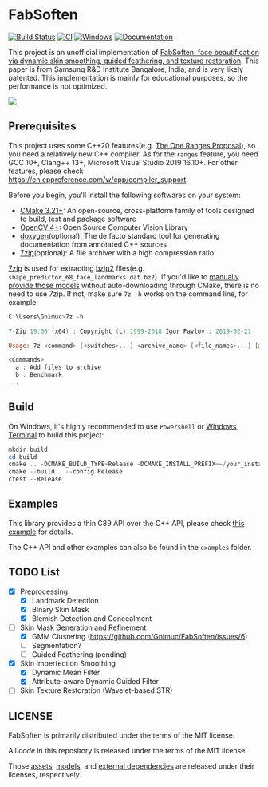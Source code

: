 # FabSoften

[![Build Status](https://dev.azure.com/Gnimuc/FabSoften/_apis/build/status/Gnimuc.FabSoften?branchName=main)](https://dev.azure.com/Gnimuc/FabSoften/_build/latest?definitionId=1&branchName=main)
[![CI](https://github.com/Gnimuc/FabSoften/actions/workflows/CI.yml/badge.svg)](https://github.com/Gnimuc/FabSoften/actions/workflows/CI.yml)
[![Windows](https://svgshare.com/i/ZhY.svg)](https://svgshare.com/i/ZhY.svg)
[![Documentation](https://img.shields.io/badge/docs-dev-blue.svg)](https://gnimuc.github.io/FabSoften)

<!-- This project is mainly developed on Windows, and there is no intention to support other platforms at the moment. PRs are always welcome! -->

This project is an unofficial implementation of [FabSoften: face beautification via dynamic skin smoothing, guided feathering, and texture restoration](https://openaccess.thecvf.com/content_CVPRW_2020/papers/w31/Velusamy_FabSoften_Face_Beautification_via_Dynamic_Skin_Smoothing_Guided_Feathering_and_CVPRW_2020_paper.pdf). This paper is from Samsung R&D Institute Bangalore, India, and is very likely patented. This implementation is mainly for educational purposes, so the performance is not optimized.

![](./assets/result.png)

## Prerequisites

This project uses some C++20 features(e.g. [The One Ranges Proposal](http://www.open-std.org/jtc1/sc22/wg21/docs/papers/2018/p0896r4.pdf)), so you need a relatively new C++ compiler.
As for the `ranges` feature, you need GCC 10+, Clang++ 13+, Microsoft Visual Studio 2019 16.10+. For other features, please check https://en.cppreference.com/w/cpp/compiler_support.

Before you begin, you'll install the following softwares on your system:

- [CMake 3.21+](https://cmake.org/): An open-source, cross-platform family of tools designed to build, test and package software
- [OpenCV 4+](https://github.com/opencv/opencv): Open Source Computer Vision Library
- [doxygen](https://github.com/doxygen/doxygen)(optional): The de facto standard tool for generating documentation from annotated C++ sources
- [7zip](https://www.7-zip.org/)(optional): A file archiver with a high compression ratio

[7zip](https://www.7-zip.org/) is used for extracting [bzip2](https://en.wikipedia.org/wiki/Bzip2) files(e.g. `shape_predictor_68_face_landmarks.dat.bz2`). If you'd like to [manually provide those models](./models/README.md) without auto-downloading through CMake, there is no need to use 7zip. If not, make sure `7z -h` works on the command line, for example:

```powershell
C:\Users\Gnimuc>7z -h

7-Zip 19.00 (x64) : Copyright (c) 1999-2018 Igor Pavlov : 2019-02-21

Usage: 7z <command> [<switches>...] <archive_name> [<file_names>...] [@listfile]

<Commands>
  a : Add files to archive
  b : Benchmark
...
```

<!-- On Linux or macOS, you need `bzip2`. -->

## Build
On Windows, it's highly recommended to use `Powershell` or [Windows Terminal](https://aka.ms/terminal) to build this project:

<!-- I believe pro-Linux/macOS users are savvy enough to fix any problems on their own. ;) -->

```powershell
mkdir build
cd build
cmake .. -DCMAKE_BUILD_TYPE=Release -DCMAKE_INSTALL_PREFIX=~/your_install_prefix_dir
cmake --build . --config Release
ctest --Release
```

## Examples

This library provides a thin C89 API over the C++ API, please check [this example](./examples/LibFabSoftenAPI) for details.

The C++ API and other examples can also be found in the `examples` folder.

## TODO List

- [x] Preprocessing
  - [x] Landmark Detection
  - [x] Binary Skin Mask
  - [x] Blemish Detection and Concealment
- [ ] Skin Mask Generation and Refinement
  - [x] GMM Clustering (https://github.com/Gnimuc/FabSoften/issues/6)
  - [ ] Segmentation?
  - [ ] Guided Feathering (pending)
- [x] Skin Imperfection Smoothing
  - [x] Dynamic Mean Filter
  - [x] Attribute-aware Dynamic Guided Filter
- [ ] Skin Texture Restoration (Wavelet-based STR)

## LICENSE

FabSoften is primarily distributed under the terms of the MIT license.

All _code_ in this repository is released under the terms of the MIT license.

Those [assets](./assets), [models](./models), and [external dependencies](./external) are released under their licenses, respectively.
